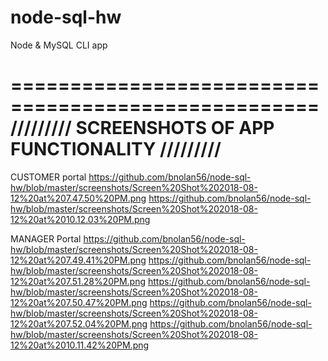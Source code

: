 # node-sql-hw
Node &amp; MySQL CLI app

====================================================
///////// SCREENSHOTS OF APP FUNCTIONALITY /////////
====================================================

CUSTOMER portal
https://github.com/bnolan56/node-sql-hw/blob/master/screenshots/Screen%20Shot%202018-08-12%20at%207.47.50%20PM.png
https://github.com/bnolan56/node-sql-hw/blob/master/screenshots/Screen%20Shot%202018-08-12%20at%2010.12.03%20PM.png

MANAGER Portal
https://github.com/bnolan56/node-sql-hw/blob/master/screenshots/Screen%20Shot%202018-08-12%20at%207.49.41%20PM.png
https://github.com/bnolan56/node-sql-hw/blob/master/screenshots/Screen%20Shot%202018-08-12%20at%207.51.28%20PM.png
https://github.com/bnolan56/node-sql-hw/blob/master/screenshots/Screen%20Shot%202018-08-12%20at%207.50.47%20PM.png
https://github.com/bnolan56/node-sql-hw/blob/master/screenshots/Screen%20Shot%202018-08-12%20at%207.52.04%20PM.png
https://github.com/bnolan56/node-sql-hw/blob/master/screenshots/Screen%20Shot%202018-08-12%20at%2010.11.42%20PM.png
